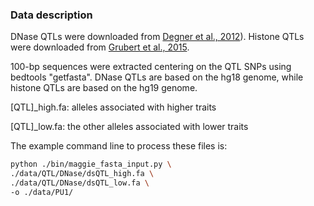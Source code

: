 ### Data description
DNase QTLs were downloaded from [Degner et al., 2012](https://doi:10.1038/nature10808)). Histone QTLs were downloaded from [Grubert et al., 2015](http://dx.doi.org/10.1016/j.cell.2015.07.048). 

100-bp sequences were extracted centering on the QTL SNPs using bedtools "getfasta". DNase QTLs are based on the hg18 genome, while histone QTLs are based on the hg19 genome. 

\[QTL\]\_high.fa: alleles associated with higher traits

\[QTL\]\_low.fa: the other alleles associated with lower traits

The example command line to process these files is:
```bash
python ./bin/maggie_fasta_input.py \
./data/QTL/DNase/dsQTL_high.fa \
./data/QTL/DNase/dsQTL_low.fa \
-o ./data/PU1/
```
